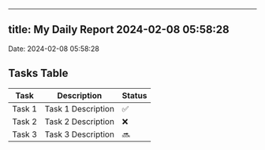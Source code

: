 
---
title: My Daily Report 2024-02-08 05:58:28
---

Date: 2024-02-08 05:58:28

## Tasks Table

| Task | Description | Status |
|------|-------------|--------|
| Task 1 | Task 1 Description | ✅ |
| Task 2 | Task 2 Description | ❌ |
| Task 3 | Task 3 Description | 🔜 |
